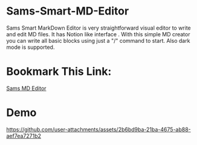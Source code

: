 # Sams-Smart-MD-Editor
Sams Smart MarkDown Editor is very straightforward visual editor to write and edit MD files. It has  Notion like interface . With this simple MD creator you can write all basic blocks using just a "/" command to start. Also dark mode is supported.

# Bookmark This Link:
[Sams MD Editor](https://mdassamsislam.github.io/Sams-Smart-MD-Editor/)

# Demo



https://github.com/user-attachments/assets/2b6bd9ba-21ba-4675-ab88-aef7ea7271b2

